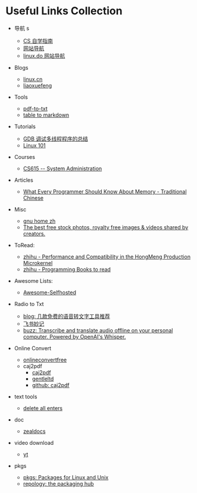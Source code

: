 # Useful Links Collection

- 导航 s

  - [CS 自学指南](https://csdiy.wiki/)
  - [网站导航](https://123.topstip.com/)
  - [linux.do 网站导航](https://linux.do/)
- Blogs

  - [linux.cn](https://linux.cn/)
  - [liaoxuefeng](https://liaoxuefeng.com/)
- Tools

  - [pdf-to-txt](https://www.freeconvert.com/pdf-to-txt)
  - [table to markdown](https://tabletomarkdown.com/)
- Tutorials

  - [GDB 调试多线程程序的总结](https://www.cnblogs.com/WindSun/p/12785322.html)
  - [Linux 101](https://101.lug.ustc.edu.cn/)
- Courses

  - [CS615 -- System Administration](https://stevens.netmeister.org/615/)
- Articles

  - [What Every Programmer Should Know About Memory - Traditional Chinese](https://sysprog21.github.io/cpumemory-zhtw/)
- Misc

  - [gnu home zh](https://www.gnu.org/home.zh-cn.html)
  - [The best free stock photos, royalty free images &amp; videos shared by creators.](https://www.pexels.com/)
- ToRead:

  - [zhihu - Performance and Compatibility in the HongMeng Production Microkernel](https://zhuanlan.zhihu.com/p/711433679)
  - [zhihu - Programming Books to read](https://www.zhihu.com/question/50408698/answer/2997610936)
- Awesome Lists:

  - [Awesome-Selfhosted](https://awesome-selfhosted.net/#)
- Radio to Txt

  - [blog: 几款免费的语音转文字工具推荐](https://www.bilibili.com/opus/748040117536423974)
  - [飞书妙记](https://www.feishu.cn/product/minutes)
  - [buzz: Transcribe and translate audio offline on your personal computer. Powered by OpenAI&#39;s Whisper.](https://github.com/chidiwilliams/buzz)
- Online Convert

  - [onlineconvertfree](https://onlineconvertfree.com/)
  - caj2pdf
    - [caj2pdf](https://caj2pdf.cn/)
    - [gentleltd](https://caj.gentleltd.cn/en)
    - [github: caj2pdf](https://github.com/caj2pdf/caj2pdf)
- text tools

  - [delete all enters](https://uutool.cn/nl-trim-all/)
- doc
  - [zealdocs](https://zealdocs.org/)
- video download
  - [yt](https://yt5s.biz/enxj101/)
- pkgs
  - [pkgs: Packages for Linux and Unix](https://pkgs.org/)
  - [repology: the packaging hub](https://repology.org/)